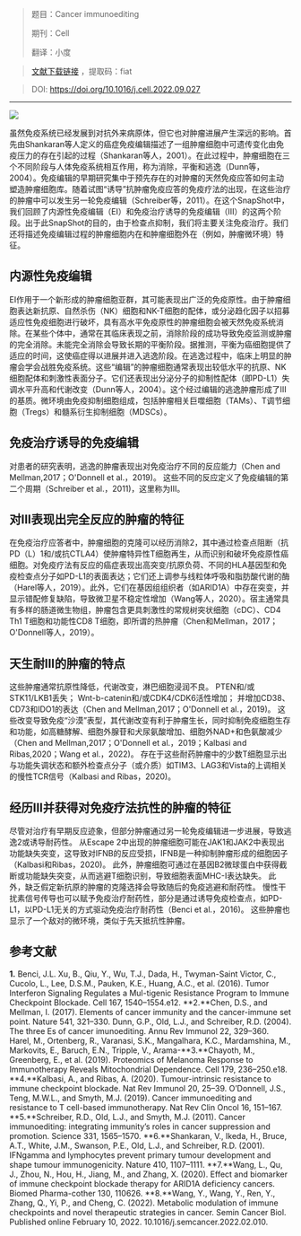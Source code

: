 > 题目：Cancer immunoediting
>
> 期刊：Cell
>
> 翻译：小度

> [文献下载链接](https://pan.baidu.com/s/1zbBPMnfxbJJLsNYpcL0bcA?pwd=fiat ) ，提取码：fiat 

> DOI: https://doi.org/10.1016/j.cell.2022.09.027

---

![](https://medbioinfocloud-1251590549.cos.ap-guangzhou.myqcloud.com/notepic202212092142226.png)

虽然免疫系统已经发展到对抗外来病原体，但它也对肿瘤进展产生深远的影响。首先由Shankaran等人定义的癌症免疫编辑描述了一组肿瘤细胞中可遗传变化由免疫压力的存在引起的过程（Shankaran等人，2001）。在此过程中，肿瘤细胞在三个不同阶段与人体免疫系统相互作用，称为消除，平衡和逃逸（Dunn等，2004）。免疫编辑的早期研究集中于预先存在的对肿瘤的天然免疫应答如何主动塑造肿瘤细胞库。随着试图“诱导”抗肿瘤免疫应答的免疫疗法的出现，在这些治疗的肿瘤中可以发生另一轮免疫编辑（Schreiber等，2011）。在这个SnapShot中，我们回顾了内源性免疫编辑（EI）和免疫治疗诱导的免疫编辑（III）的这两个阶段。出于此SnapShot的目的，由于检查点抑制，我们将主要关注免疫治疗。我们还将描述免疫编辑过程的肿瘤细胞内在和肿瘤细胞外在（例如，肿瘤微环境）特征。

## 内源性免疫编辑

EI作用于一个新形成的肿瘤细胞亚群，其可能表现出广泛的免疫原性。由于肿瘤细胞表达新抗原、自然杀伤（NK）细胞和NK-T细胞的配体，或分泌趋化因子以招募适应性免疫细胞进行破坏，具有高水平免疫原性的肿瘤细胞会被天然免疫系统消除。在某些个体中，通常在其临床表现之前，消除阶段的成功导致免疫监测或肿瘤的完全消除。未能完全消除会导致长期的平衡阶段。据推测，平衡为癌细胞提供了适应的时间，这使癌症得以进展并进入逃逸阶段。在逃逸过程中，临床上明显的肿瘤会学会战胜免疫系统。这些“编辑”的肿瘤细胞通常表现出较低水平的抗原、NK细胞配体和刺激性表面分子。它们还表现出分泌分子的抑制性配体（即PD-L1）失调水平升高和代谢改变（Dunn等人，2004）。这个经过编辑的逃逸肿瘤形成了III的基质。微环境由免疫抑制细胞组成，包括肿瘤相关巨噬细胞（TAMs）、T调节细胞（Tregs）和髓系衍生抑制细胞（MDSCs）。

## 免疫治疗诱导的免疫编辑

对患者的研究表明，逃逸的肿瘤表现出对免疫治疗不同的反应能力（Chen and Mellman,2017；O'Donnell et al.，2019)。 这些不同的反应定义了免疫编辑的第二个周期（Schreiber et al.，2011)，这里称为III。

## 对III表现出完全反应的肿瘤的特征

在免疫治疗应答者中，肿瘤细胞的克隆可以经历消除2，其中通过检查点阻断（抗PD（L）1和/或抗CTLA4）使肿瘤特异性T细胞再生，从而识别和破坏免疫原性癌细胞。对免疫疗法有反应的癌症表现出高突变/抗原负荷、不同的HLA基因型和免疫检查点分子如PD-L1的表面表达；它们还上调参与线粒体呼吸和脂肪酸代谢的酶（Harel等人，2019）。此外，它们在基因组组织者（如ARID1A）中存在突变，并显示错配修复缺陷，导致微卫星不稳定性增加（Wang等人，2020）。宿主通常具有多样的肠道微生物组，肿瘤包含更具刺激性的常规树突状细胞（cDC）、CD4 Th1 T细胞和功能性CD8 T细胞，即所谓的热肿瘤（Chen和Mellman，2017；O'Donnell等人，2019）。

## 天生耐III的肿瘤的特点

这些肿瘤通常抗原性降低，代谢改变，淋巴细胞浸润不良。 PTEN和/或STK11/LKB1丢失； Wnt-b-catenin和/或CDK4/CDK6活性增加； 并增加CD38、CD73和IDO1的表达（Chen and Mellman,2017；O'Donnell et al.，2019)。 这些改变导致免疫“沙漠”表型，其代谢改变有利于肿瘤生长，同时抑制免疫细胞生存和功能，如高糖酵解、细胞外腺苷和犬尿氨酸增加、细胞外NAD+和色氨酸减少（Chen and Mellman,2017；O'Donnell et al.，2019；Kalbasi and Ribas,2020；Wang et al.，2022)。 存在于这些耐药肿瘤中的少数T细胞显示出与功能失调状态和额外检查点分子（或介质）如TIM3、LAG3和Vista的上调相关的慢性TCR信号（Kalbasi and Ribas，2020)。 

## 经历III并获得对免疫疗法抗性的肿瘤的特征

尽管对治疗有早期反应迹象，但部分肿瘤通过另一轮免疫编辑进一步进展，导致逃逸2或诱导耐药性。 从Escape 2中出现的肿瘤细胞可能在JAK1和JAK2中表现出功能缺失突变，这导致对IFNB的反应受损，IFNB是一种抑制肿瘤形成的细胞因子（Kalbasi和Ribas，2020)。 此外，肿瘤细胞可通过在基因B2微球蛋白中获得截断或功能缺失突变，从而逃避T细胞识别，导致细胞表面MHC-I表达缺失。 此外，缺乏假定新抗原的肿瘤的克隆选择会导致随后的免疫逃避和耐药性。 慢性干扰素信号传导也可以赋予免疫治疗耐药性，部分是通过诱导免疫检查点，如PD-L1，以PD-L1无关的方式驱动免疫治疗耐药性（Benci et al.，2016)。 这些肿瘤也显示了一个敌对的微环境，类似于先天抵抗性肿瘤。 

## 参考文献

**1.** Benci, J.L. Xu, B., Qiu, Y., Wu, T.J., Dada, H., Twyman-Saint Victor, C., Cucolo, L., Lee, D.S.M., Pauken, K.E., Huang, A.C., et al. (2016). Tumor Interferon Signaling Regulates a Mul-tigenic Resistance Program to Immune Checkpoint Blockade. Cell 167, 1540–1554.e12.
**2.**Chen, D.S., and Mellman, I. (2017). Elements of cancer immunity and the cancer-immune set point. Nature 541, 321–330.
Dunn, G.P., Old, L.J., and Schreiber, R.D. (2004). The three Es of cancer imunoediting. Annu Rev Immunol 22, 329–360.
Harel, M., Ortenberg, R., Varanasi, S.K., Mangalhara, K.C., Mardamshina, M., Markovits, E., Baruch, E.N., Tripple, V., Arama-**3.**Chayoth, M., Greenberg, E., et al. (2019). Proteomics of Melanoma Response to Immunotherapy Reveals Mitochondrial Dependence. Cell 179, 236–250.e18.
**4.**Kalbasi, A., and Ribas, A. (2020). Tumour-intrinsic resistance to immune checkpoint blockade. Nat Rev Immunol 20, 25–39.
O’Donnell, J.S., Teng, M.W.L., and Smyth, M.J. (2019). Cancer immunoediting and resistance to T cell-based immunotherapy. Nat Rev Clin Oncol 16, 151–167.
**5.**Schreiber, R.D., Old, L.J., and Smyth, M.J. (2011). Cancer immunoediting: integrating immunity’s roles in cancer suppression and promotion. Science 331, 1565–1570.
**6.**Shankaran, V., Ikeda, H., Bruce, A.T., White, J.M., Swanson, P.E., Old, L.J., and Schreiber, R.D. (2001). IFNgamma and lymphocytes prevent primary tumour development and shape tumour immunogenicity. Nature 410, 1107–1111.
**7.**Wang, L., Qu, J., Zhou, N., Hou, H., Jiang, M., and Zhang, X. (2020). Effect and biomarker of immune checkpoint blockade therapy for ARID1A deficiency cancers. Biomed Pharma-cother 130, 110626.
**8.**Wang, Y., Wang, Y., Ren, Y., Zhang, Q., Yi, P., and Cheng, C. (2022). Metabolic modulation of immune checkpoints and novel therapeutic strategies in cancer. Semin Cancer Biol. Published online February 10, 2022. 10.1016/j.semcancer.2022.02.010.